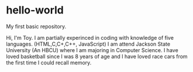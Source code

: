# hello-world
My first basic repository.

Hi, I'm Toy.
I am partially experinced in coding with knowledge of five languages. (HTML,C,C+,C++, JavaScript)
I am attend Jackson State University (An HBCU) where I am majoring in Computer Science. 
I have loved basketball since I was 8 years of age and I have loved race cars from the first time I could recall memory. 
